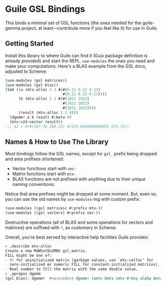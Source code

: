 # Guile GSL Bindings

This binds a minimal set of GSL functions (the ones needed for the
guile-gemma project, at least—contribute more if you feel like it) for
use in Guile.

## Getting Started

Install this library to where Guile can find it (Guix package
definition is already provided) and start the REPL. 
`use-modules` the ones you need and make your computations. 
Here's a BLAS example from the GSL docs, adjusted to Scheme:

``` scheme
(use-modules (gsl matrices))
(use-modules (gsl blas))
(let ((a (mtx-alloc 2 3 #(#(0.11 0.12 0.13)
                          #(0.21 0.22 0.23))))
      (b (mtx-alloc 3 2 #(#(1011 1012)
                          #(1021 1022)
                          #(1031 1032))))
      (result (mtx-alloc 2 2 0)))
  (dgemm! a b result #:beta 0)
  (mtx->2d-vector result))
;;; $1 = #(#(367.76 368.12) #(674.0600000000001 674.72))
```

## Names & How to Use The Library

Most bindings follow the GSL names, except for `gsl_` prefix being dropped and area prefixes shortened:
- Vector functions start with `vec-`
- Matrix functions start with `mtx-`
- BLAS functions are not prefixed with anything due to their *unique*
  naming conventions.

Notice that area prefixes might be dropped at some moment. But, even
so, you can use the old names by `use-modules`-ing with custom prefix:

``` scheme
(use-modules ((gsl matrices) #:prefix mtx-))
(use-modules ((gsl vectors) #:prefix vec-))
```

Destructive operations (all of BLAS and some operations for vectors
and matrices) are suffixed with `!`, as customary in Scheme.

Overall, you're best served by interactive help facilities Guile
provides:
``` scheme
> ,describe mtx-alloc
Create a new ROWSxCOLUMNS gsl_matrix.
FILL might be one of:
- #f for uninitialized matrix (garbage values, use `mtx-calloc' for
  zero-initialized or numeric FILL for constant-initialized matrices).
- Real number to fill the matrix with the same double value.
> ,apropos dgemm
(gsl blas): dgemm!	#<procedure dgemm! (amtx bmtx cmtx #:key alpha beta transpose-a transpose-b)>
```
